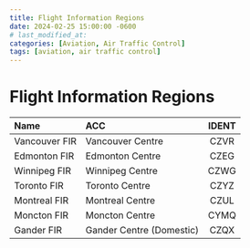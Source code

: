 ```yaml
---
title: Flight Information Regions
date: 2024-02-25 15:00:00 -0600
# last_modified_at: 
categories: [Aviation, Air Traffic Control]
tags: [aviation, air traffic control]
---
```


# Flight Information Regions

| Name          | ACC                      | IDENT |
| :-            | :-                       | :-:   |
| Vancouver FIR | Vancouver Centre         | CZVR  |
| Edmonton FIR  | Edmonton Centre          | CZEG  |
| Winnipeg FIR  | Winnipeg Centre          | CZWG  |
| Toronto FIR   | Toronto Centre           | CZYZ  |
| Montreal FIR  | Montreal Centre          | CZUL  |
| Moncton FIR   | Moncton Centre           | CYMQ  |
| Gander FIR    | Gander Centre (Domestic) | CZQX  |